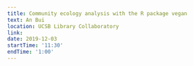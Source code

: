```yaml
---
title: Community ecology analysis with the R package vegan
text: An Bui
location: UCSB Library Collaboratory
link: 
date: 2019-12-03
startTime: '11:30'
endTime: '1:00'
---
```

